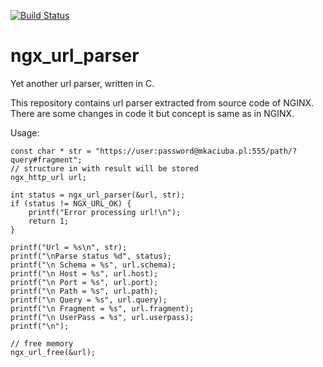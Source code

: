 [![Build Status](https://travis-ci.org/Aldor007/ngx_url_parser.svg)](https://travis-ci.org/Aldor007/ngx_url_parser)

ngx_url_parser
==============
Yet another url parser, written in C.

This repository contains url parser extracted from source code of NGINX. There are some changes in code it but concept is same as in NGINX.

Usage:
```
const char * str = "https://user:password@mkaciuba.pl:555/path/?query#fragment";
// structure in with result will be stored
ngx_http_url url;

int status = ngx_url_parser(&url, str);
if (status != NGX_URL_OK) {
    printf("Error processing url!\n");
    return 1;
}

printf("Url = %s\n", str);
printf("\nParse status %d", status);
printf("\n Schema = %s", url.schema);
printf("\n Host = %s", url.host);
printf("\n Port = %s", url.port);
printf("\n Path = %s", url.path);
printf("\n Query = %s", url.query);
printf("\n Fragment = %s", url.fragment);
printf("\n UserPass = %s", url.userpass);
printf("\n");

// free memory
ngx_url_free(&url);
```

